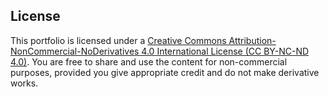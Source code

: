 ## License

This portfolio is licensed under a [Creative Commons Attribution-NonCommercial-NoDerivatives 4.0 International License (CC BY-NC-ND 4.0)](https://creativecommons.org/licenses/by-nc-nd/4.0/). You are free to share and use the content for non-commercial purposes, provided you give appropriate credit and do not make derivative works.